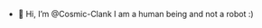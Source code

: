 - 👋 Hi, I’m @Cosmic-Clank
I am a human being and not a robot :)

<!---
Cosmic-Clank/Cosmic-Clank is a ✨ special ✨ repository because its `README.md` (this file) appears on your GitHub profile.
You can click the Preview link to take a look at your changes.
--->
